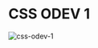 # CSS ODEV 1

![css-odev-1](https://raw.githubusercontent.com/Kodluyoruz/taskforce/main/css/odev1/figures/webpage.gif)
